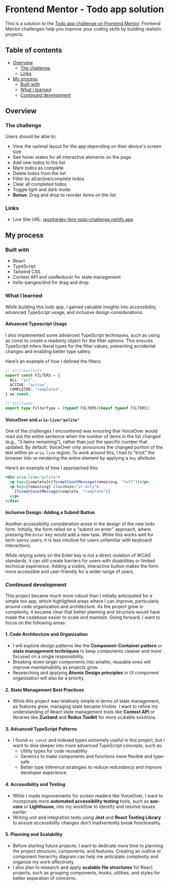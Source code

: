# Frontend Mentor - Todo app solution

This is a solution to the [Todo app challenge on Frontend Mentor](https://www.frontendmentor.io/challenges/todo-app-Su1_KokOW). Frontend Mentor challenges help you improve your coding skills by building realistic projects. 

## Table of contents

- [Overview](#overview)
  - [The challenge](#the-challenge)
  - [Links](#links)
- [My process](#my-process)
  - [Built with](#built-with)
  - [What I learned](#what-i-learned)
  - [Continued development](#continued-development)

## Overview

### The challenge

Users should be able to:

- View the optimal layout for the app depending on their device's screen size
- See hover states for all interactive elements on the page
- Add new todos to the list
- Mark todos as complete
- Delete todos from the list
- Filter by all/active/complete todos
- Clear all completed todos
- Toggle light and dark mode
- **Bonus**: Drag and drop to reorder items on the list

### Links

- Live Site URL: [jessthedev-fem-todo-challenge.netlify.app](https://jessthedev-fem-todo-challenge.netlify.app/)

## My process

### Built with

- React
- TypeScript
- Tailwind CSS
- Context API and useReducer for state management
- hello-pangea/dnd for drag and drop

### What I learned

While building this todo app, I gained valuable insights into accessibility, advanced TypeScript usage, and inclusive design considerations.

#### Advanced Typescript Usage
I also implemented some advanced TypeScript techniques, such as using as const to create a readonly object for the filter options. This ensures TypeScript infers literal types for the filter values, preventing accidental changes and enabling better type safety.

Here’s an example of how I defined the filters:
```ts
// src/constants
export const FILTERS = {
  ALL: "all",
  ACTIVE: "active",
  COMPLETED: "completed",
} as const;

// src/types
export type FilterType = (typeof FILTERS)[keyof typeof FILTERS];
```

#### VoiceOver and `aria-live="polite"`
One of the challenges I encountered was ensuring that VoiceOver would read out the entire sentence when the number of items in the list changed (e.g., "3 items remaining"), rather than just the specific number that updated. By default, VoiceOver only announces the changed portion of the text within an `aria-live` region. To work around this, I had to "trick" the browser into re-rendering the entire element by applying a `key` attribute.

Here’s an example of how I approached this:

```jsx
<div aria-live="polite">
  <p key={complete}>{formatCountMessage(remaining, "left")}</p>
  <p key={remaining} className="sr-only">
    {formatCountMessage(complete, "complete")}
  </p>
</div>
```
#### Inclusive Design: Adding a Submit Button
Another accessibility consideration arose in the design of the new todo form. Initially, the form relied on a "submit on enter" approach, where pressing the `Enter` key would add a new task. While this works well for tech-savvy users, it is less intuitive for users unfamiliar with keyboard interactions.

While relying solely on the Enter key is not a direct violation of WCAG standards, it can still create barriers for users with disabilities or limited technical experience. Adding a visible, interactive button makes the form more accessible and user-friendly for a wider range of users.

### Continued development

This project became much more robust than I initially anticipated for a simple too app, which highlighted areas where I can improve, particularly around code organization and architecture. As the project grew in complexity, it became clear that better planning and structure would have made the codebase easier to scale and maintain. Going forward, I want to focus on the following areas:

#### 1. **Code Architecture and Organization**
   - I will explore design patterns like the **Component-Container pattern** or **state management techniques** to keep components cleaner and more focused on a single responsibility.
   - Breaking down larger components into smaller, reusable ones will improve maintainability as projects grow.
   - Researching and applying **Atomic Design principles** in UI component organization will also be a priority.

#### 2. **State Management Best Practices**
   - While this project was relatively simple in terms of state management, as features grew, managing state became trickier. I want to refine my understanding of React state management tools like **Context API** or libraries like **Zustand** and **Redux Toolkit** for more scalable solutions.

#### 3. **Advanced TypeScript Patterns**
   - I found `as const` and indexed types extremely useful in this project, but I want to dive deeper into more advanced TypeScript concepts, such as:
     - Utility types for code reusability
     - Generics to make components and functions more flexible and type-safe
     - Better type inference strategies to reduce redundancy and improve developer experience.

#### 4. **Accessibility and Testing**
   - While I made improvements for screen readers like VoiceOver, I want to incorporate more **automated accessibility testing** tools, such as **axe-core** or **Lighthouse**, into my workflow to identify and resolve issues earlier.
   - Writing unit and integration tests using **Jest** and **React Testing Library** to ensure accessibility changes don’t inadvertently break functionality.

#### 5. **Planning and Scalability**
   - Before starting future projects, I want to dedicate more time to planning the project structure, components, and features. Creating an outline or component hierarchy diagram can help me anticipate complexity and organize my work effectively.
   - I also plan to research and apply **scalable file structures** for React projects, such as grouping components, hooks, utilities, and styles for better separation of concerns.
